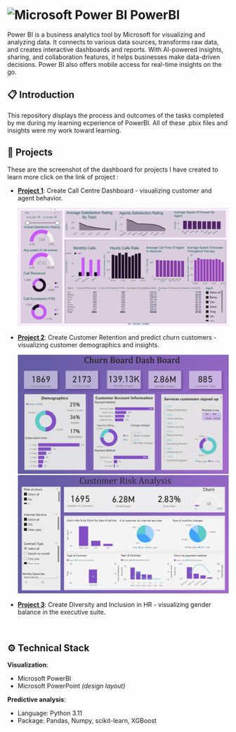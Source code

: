 # </a><img src="https://upload.wikimedia.org/wikipedia/commons/thumb/c/cf/New_Power_BI_Logo.svg/600px-New_Power_BI_Logo.svg.png?20210102182532" alt="Microsoft Power BI" width="30" height="30"> PowerBI
Power BI is a business analytics tool by Microsoft for visualizing and analyzing data. It connects to various data sources, transforms raw data, and creates interactive dashboards and reports. With AI-powered insights, sharing, and collaboration features, it helps businesses make data-driven decisions. Power BI also offers mobile access for real-time insights on the go.
<br>

## :clipboard: Introduction
This repository displays the process and outcomes of the tasks completed by me during my learning ecperience of PowerBI. All of these .pbix files and insights were my work toward learning.
<br>

## :pushpin: Projects

These are the screenshot of the dashboard for projects I have created to learn more click on the link of project :                    
- [**Project 1**](https://github.com/Aryan-chand/PowerBI/tree/main/Call%20Center%20Analysis): Create Call Centre Dashboard - visualizing customer and agent behavior.<br>

  ![dashboard github](https://github.com/Aryan-chand/PowerBI/blob/main/Assets/Call%20Center.png)
  
- [**Project 2**](): Create Customer Retention and predict churn customers - visualizing customer demographics and insights.<br>

  ![dashboard github](https://github.com/Aryan-chand/PowerBI/blob/main/Assets/customer%20retention_pg1.png)
  ![dashboard github](https://github.com/Aryan-chand/PowerBI/blob/main/Assets/customer%20retention_pg2.png)
  
- [**Project 3**](): Create Diversity and Inclusion in HR - visualizing gender balance in the executive suite.
<br>

## :gear: Technical Stack

**Visualization**:
- Microsoft PowerBI
- Microsoft PowerPoint *(design layout)*
  

**Predictive analysis**:
- Language: Python 3.11
- Package: Pandas, Numpy, scikit-learn, XGBoost
